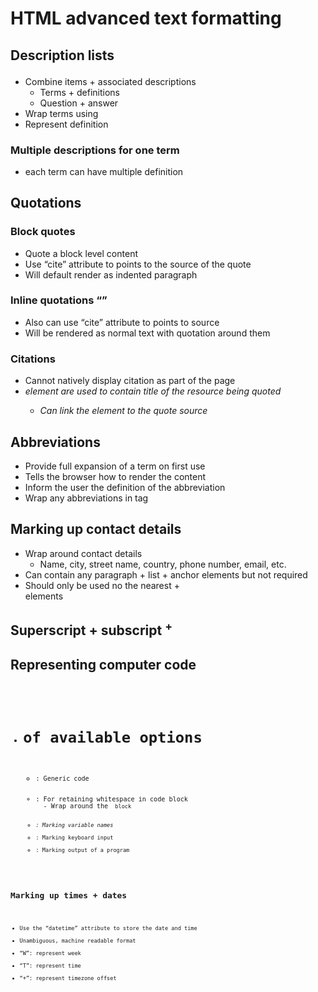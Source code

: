 # HTML advanced text formatting

## Description lists <dl>

- Combine items + associated descriptions
	- Terms + definitions
	- Question + answer
- Wrap terms using <dt>
- Represent definition <dd>

### Multiple descriptions for one term
- each term can have multiple definition

## Quotations

### Block quotes <blockquote>

- Quote a block level content
- Use “cite” attribute to points to the source of the quote
- Will default render as indented paragraph

### Inline quotations <q>

- Also can use “cite” attribute to points to source
- Will be rendered as normal text with quotation around them

### Citations <cite>

- Cannot natively display citation as part of the page
- <cite> element are used to contain title of the resource being quoted
	- Can link the <cite> element to the quote source

## Abbreviations <abbr>

- Provide full expansion of a term on first use
- Tells the browser how to render the content
- Inform the user the definition of the abbreviation
- Wrap any abbreviations in <abbr> tag

## Marking up contact details <address>

- Wrap around contact details
	- Name, city, street name, country, phone number, email, etc.
- Can contain any paragraph + list + anchor elements but not required
- Should only be used no the nearest <body> + <article> elements

## Superscript + subscript <sup> + <sub>


## Representing computer code <code>

- # of available options
	- <code>: Generic code
	- <pre>: For retaining whitespace in code block
		- Wrap around the <code> block
	- <var>: Marking variable names
	- <kbd>: Marking keyboard input 
	- <same>: Marking output of a program

## Marking up times + dates <time>
- Use the “datetime” attribute to store the date and time
- Unambiguous, machine readable format
- “W”: represent week
- “T”: represent time
- “+”: represent timezone offset